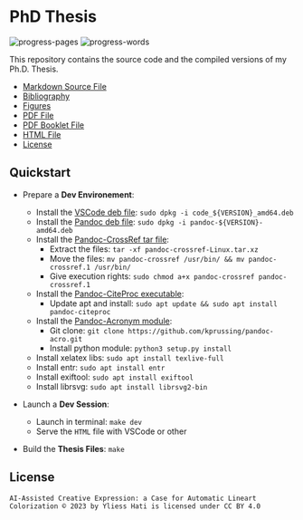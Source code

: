 <p align="center">
    <h1>PhD Thesis</h1>
    <img alt="progress-pages" src="https://progress-bar.dev/18?title=46/251 Pages" />
    <img alt="progress-words" src="https://progress-bar.dev/6?title=4951/80000 Words" />
</p>

This repository contains the source code and the compiled versions of my Ph.D. Thesis.

- [Markdown Source File](/thesis.md)
- [Bibliography](/bibliography.bib)
- [Figures](/figures)
- [PDF File](/docs/thesis.pdf)
- [PDF Booklet File](/docs/thesis-book.pdf)
- [HTML File](/docs/index.html)
- [License](/LICENSE)

## Quickstart

- Prepare a **Dev Environement**:
    - Install the [VSCode deb file](https://code.visualstudio.com/): `sudo dpkg -i code_${VERSION}_amd64.deb`
    - Install the [Pandoc deb file](https://github.com/jgm/pandoc/releases): `sudo dpkg -i pandoc-${VERSION}-amd64.deb`
    - Install the [Pandoc-CrossRef tar file](https://github.com/lierdakil/pandoc-crossref/releases):
        - Extract the files: `tar -xf pandoc-crossref-Linux.tar.xz`
        - Move the files: `mv pandoc-crossref /usr/bin/ && mv pandoc-crossref.1 /usr/bin/`
        - Give execution rights: `sudo chmod a+x pandoc-crossref pandoc-crossref.1`
    - Install the [Pandoc-CiteProc executable](https://github.com/jgm/pandoc-citeproc/releases):
        - Update apt and install: `sudo apt update && sudo apt install pandoc-citeproc`
    - Install the [Pandoc-Acronym module](https://github.com/kprussing/pandoc-acro.git):
        - Git clone: `git clone https://github.com/kprussing/pandoc-acro.git`
        - Install python module: `python3 setup.py install`
    - Install xelatex libs: `sudo apt install texlive-full`
    - Install entr: `sudo apt install entr`
    - Install exiftool: `sudo apt install exiftool`
    - Install librsvg: `sudo apt install librsvg2-bin`

- Launch a **Dev Session**:
    - Launch in terminal: `make dev`
    - Serve the `HTML` file with VSCode or other
- Build the **Thesis Files**: `make`

## License

```
AI-Assisted Creative Expression: a Case for Automatic Lineart Colorization © 2023 by Yliess Hati is licensed under CC BY 4.0
```